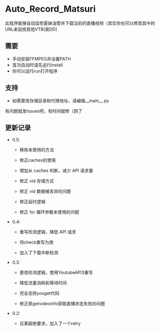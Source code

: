 Auto_Record_Matsuri
====
此程序能够自动监控夏妹油管并下载当前的直播视频（其实你也可以修改其中的URL来监控其他VTB[臭DD]

需要
------
- 手动安装FFMPEG并设置PATH
- 首次启动时请先运行install
- 你可以运行run打开程序

支持
------
- 如需更改存储目录和代理地址，请编辑__main__.py


有问题就发Issues吧，有时间就修（鸽了

更新记录
-------
- 0.5:
  - 移除未使用的方法
  
  - 修正caches的使用
  
  - 增加从 caches 判断，减少 API 请求量
  
  - 修正 vid 存储方式
  
  - 修正 vid 数据被丢弃的问题
  
  - 修正延时逻辑
  
  - 修正 for 循环参数未使用的问题
  
- 0.4:
  - 重写检测逻辑，降低 API 请求
  
  - 将check重写为类
  
  - 加入了下载中断检测
  
- 0.3:
  - 更改检测逻辑，使用YoutubeAPI3重写
  
  - 降低流量消耗和等待时间
  
  - 完全去除youget代码
  
  - 修正原getvideoinfo获取直播状态失败的问题
  
- 0.2:
  - 应某超绝要求，加入了一个retry
